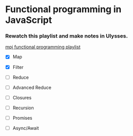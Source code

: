# Functional programming in JavaScript

### Rewatch this playlist and make notes in Ulysses.

[mpj functional programming playlist](http://www.youtube.com/playlist?list=PL0zVEGEvSaeEd9hlmCXrk5yUyqUag-n84)

- [x] Map

- [x] Filter

- [ ] Reduce

- [ ] Advanced Reduce

- [ ] Closures

- [ ] Recursion

- [ ] Promises

- [ ] Async/Await
